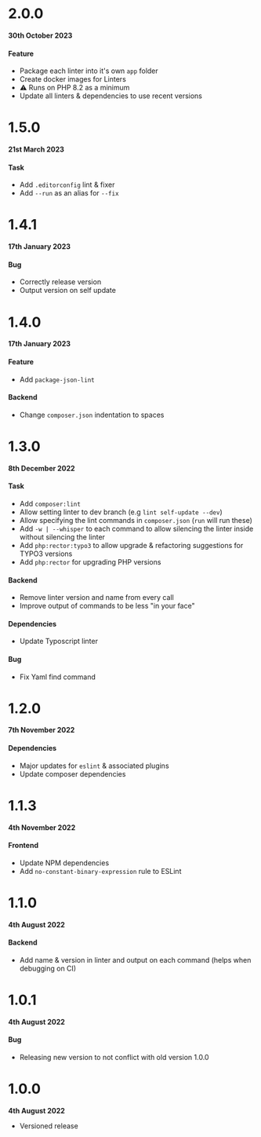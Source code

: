 # 2.0.0

**30th October 2023**

#### Feature

- Package each linter into it's own `app` folder
- Create docker images for Linters
- ⚠️ Runs on PHP 8.2 as a minimum
- Update all linters & dependencies to use recent versions

# 1.5.0

**21st March 2023**

#### Task

- Add `.editorconfig` lint & fixer
- Add `--run` as an alias for `--fix`


# 1.4.1

**17th January 2023**

#### Bug

- Correctly release version
- Output version on self update

# 1.4.0

**17th January 2023**

#### Feature

- Add `package-json-lint`

#### Backend

- Change `composer.json` indentation to spaces

# 1.3.0

**8th December 2022**

#### Task

- Add `composer:lint`
- Allow setting linter to dev branch (e.g `lint self-update --dev`)
- Allow specifying the lint commands in `composer.json` (`run` will run these)
- Add `-w | --whisper` to each command to allow silencing the linter inside without silencing the linter
- Add `php:rector:typo3` to allow upgrade & refactoring suggestions for TYPO3 versions
- Add `php:rector` for upgrading PHP versions

#### Backend

- Remove linter version and name from every call
- Improve output of commands to be less "in your face"

#### Dependencies

- Update Typoscript linter

#### Bug

- Fix Yaml find command


# 1.2.0

**7th November 2022**

#### Dependencies

- Major updates for `eslint` & associated plugins
- Update composer dependencies

# 1.1.3

**4th November 2022**

#### Frontend

- Update NPM dependencies
- Add `no-constant-binary-expression` rule to ESLint

# 1.1.0

**4th August 2022**

#### Backend

- Add name & version in linter and output on each command (helps when debugging on CI)

# 1.0.1

**4th August 2022**

#### Bug

- Releasing new version to not conflict with old version 1.0.0

# 1.0.0

**4th August 2022**

- Versioned release
